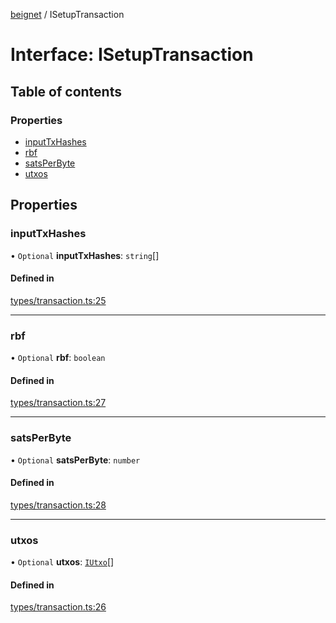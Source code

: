 [beignet](../README.md) / ISetupTransaction

# Interface: ISetupTransaction

## Table of contents

### Properties

- [inputTxHashes](ISetupTransaction.md#inputtxhashes)
- [rbf](ISetupTransaction.md#rbf)
- [satsPerByte](ISetupTransaction.md#satsperbyte)
- [utxos](ISetupTransaction.md#utxos)

## Properties

### inputTxHashes

• `Optional` **inputTxHashes**: `string`[]

#### Defined in

[types/transaction.ts:25](https://github.com/synonymdev/beignet/blob/7c83290/src/types/transaction.ts#L25)

___

### rbf

• `Optional` **rbf**: `boolean`

#### Defined in

[types/transaction.ts:27](https://github.com/synonymdev/beignet/blob/7c83290/src/types/transaction.ts#L27)

___

### satsPerByte

• `Optional` **satsPerByte**: `number`

#### Defined in

[types/transaction.ts:28](https://github.com/synonymdev/beignet/blob/7c83290/src/types/transaction.ts#L28)

___

### utxos

• `Optional` **utxos**: [`IUtxo`](IUtxo.md)[]

#### Defined in

[types/transaction.ts:26](https://github.com/synonymdev/beignet/blob/7c83290/src/types/transaction.ts#L26)
